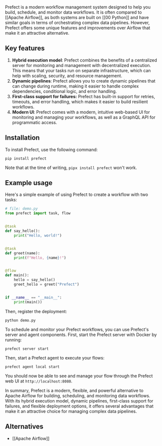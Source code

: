 Prefect is a modern workflow management system designed to help you build, schedule, and monitor data workflows. It is often compared to [[Apache Airflow]], as both systems are built on [[00 Python]] and have similar goals in terms of orchestrating complex data pipelines. However, Prefect offers some unique features and improvements over Airflow that make it an attractive alternative.

## Key features

1. **Hybrid execution model**: Prefect combines the benefits of a centralized server for monitoring and management with decentralized execution. This means that your tasks run on separate infrastructure, which can help with scaling, security, and resource management.
2. **Dynamic pipelines**: Prefect allows you to create dynamic pipelines that can change during runtime, making it easier to handle complex dependencies, conditional logic, and error handling.
3. **First-class support for failures:** Prefect has built-in support for retries, timeouts, and error handling, which makes it easier to build resilient workflows.
5. **Modern UI**: Prefect comes with a modern, intuitive web-based UI for monitoring and managing your workflows, as well as a GraphQL API for programmatic access.

## Installation

To install Prefect, use the following command:
```
pip install prefect
```

Note that at the time of writing, `pipx install prefect` won't work.

## Example usage

Here's a simple example of using Prefect to create a workflow with two tasks:

```python
# file: demo.py
from prefect import task, flow


@task
def say_hello():
    print("Hello, world!")


@task
def greet(name):
    print(f"Hello, {name}!")


@flow
def main():
    hello = say_hello()
    greet_hello = greet("Prefect")


if __name__ == "__main__":
    print(main())
```

Then, register the deployment:

```shell
python demo.py
```

To schedule and monitor your Prefect workflows, you can use Prefect's server and agent components. First, start the Prefect server with Docker by running:

```shell
prefect server start
```

Then, start a Prefect agent to execute your flows:

```
prefect agent local start
```

You should now be able to see and manage your flow through the Prefect web UI at `http://localhost:8080`.

In summary, Prefect is a modern, flexible, and powerful alternative to Apache Airflow for building, scheduling, and monitoring data workflows. With its hybrid execution model, dynamic pipelines, first-class support for failures, and flexible deployment options, it offers several advantages that make it an attractive choice for managing complex data pipelines.

## Alternatives

- [[Apache Airflow]]
